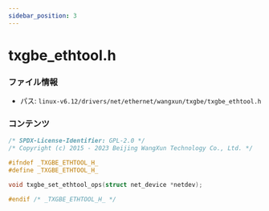 ```yaml
---
sidebar_position: 3
---
```

# txgbe_ethtool.h

### ファイル情報

- パス: `linux-v6.12/drivers/net/ethernet/wangxun/txgbe/txgbe_ethtool.h`

### コンテンツ

```h
/* SPDX-License-Identifier: GPL-2.0 */
/* Copyright (c) 2015 - 2023 Beijing WangXun Technology Co., Ltd. */

#ifndef _TXGBE_ETHTOOL_H_
#define _TXGBE_ETHTOOL_H_

void txgbe_set_ethtool_ops(struct net_device *netdev);

#endif /* _TXGBE_ETHTOOL_H_ */

```
